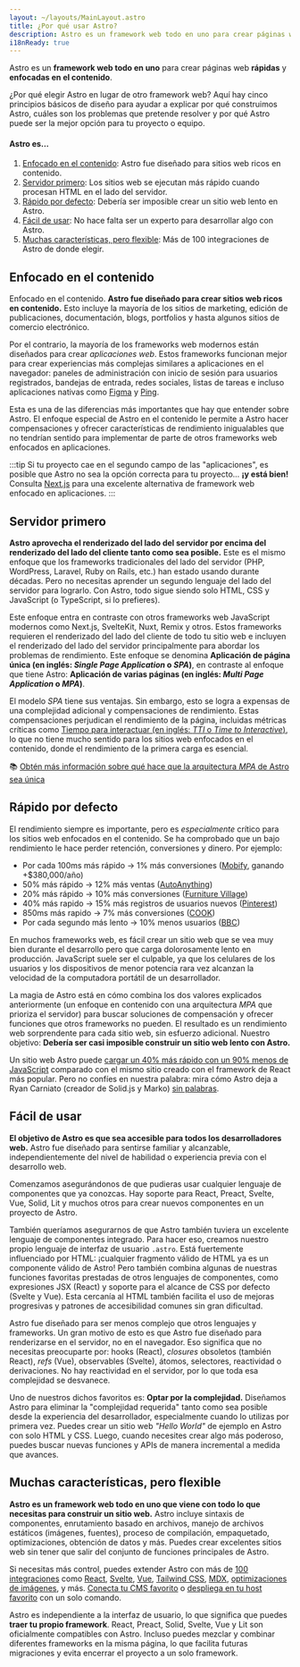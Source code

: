 ```yaml
---
layout: ~/layouts/MainLayout.astro
title: ¿Por qué usar Astro?
description: Astro es un framework web todo en uno para crear páginas web rápidas y enfocadas en el contenido. ¡Aprende más!
i18nReady: true
---
```


Astro es un **framework web todo en uno** para crear páginas web **rápidas** y **enfocadas en el contenido**.

¿Por qué elegir Astro en lugar de otro framework web? Aquí hay cinco principios básicos de diseño para ayudar a explicar por qué construimos Astro, cuáles son los problemas que pretende resolver y por qué Astro puede ser la mejor opción para tu proyecto o equipo.

#### Astro es...

1. [Enfocado en el contenido](#enfocado-en-el-contenido): Astro fue diseñado para sitios web ricos en contenido.
2. [Servidor primero](#server-first): Los sitios web se ejecutan más rápido cuando procesan HTML en el lado del servidor.
3. [Rápido por defecto](#rápido-por-defecto): Debería ser imposible crear un sitio web lento en Astro.
4. [Fácil de usar](#fácil-de-usar): No hace falta ser un experto para desarrollar algo con Astro.
5. [Muchas características, pero flexible](#muchas-características-pero-flexible): Más de 100 integraciones de Astro de donde elegir.

## Enfocado en el contenido

Enfocado en el contenido. **Astro fue diseñado para crear sitios web ricos en contenido.** Esto incluye la mayoría de los sitios de marketing, edición de publicaciones, documentación, blogs, portfolios y hasta algunos sitios de comercio electrónico.

Por el contrario, la mayoría de los frameworks web modernos están diseñados para crear *aplicaciones web*. Estos frameworks funcionan mejor para crear experiencias más complejas similares a aplicaciones en el navegador: paneles de administración con inicio de sesión para usuarios registrados, bandejas de entrada, redes sociales, listas de tareas e incluso aplicaciones nativas como [Figma](https://figma.com/) y [Ping](https://ping.gg/).

Esta es una de las diferencias más importantes que hay que entender sobre Astro. El enfoque especial de Astro en el contenido le permite a Astro hacer compensaciones y ofrecer características de rendimiento inigualables que no tendrían sentido para implementar de parte de otros frameworks web enfocados en aplicaciones.

:::tip
Si tu proyecto cae en el segundo campo de las "aplicaciones", es posible que Astro no sea la opción correcta para tu proyecto... **¡y está bien!** Consulta [Next.js](https://nextjs.org/) para una excelente alternativa de framework web enfocado en aplicaciones.
:::

## Servidor primero

**Astro aprovecha el renderizado del lado del servidor por encima del renderizado del lado del cliente tanto como sea posible.** Este es el mismo enfoque que los frameworks tradicionales del lado del servidor (PHP, WordPress, Laravel, Ruby on Rails, etc.) han estado usando durante décadas. Pero no necesitas aprender un segundo lenguaje del lado del servidor para lograrlo. Con Astro, todo sigue siendo solo HTML, CSS y JavaScript (o TypeScript, si lo prefieres).

Este enfoque entra en contraste con otros frameworks web JavaScript modernos como Next.js, SvelteKit, Nuxt, Remix y otros. Estos frameworks requieren el renderizado del lado del cliente de todo tu sitio web e incluyen el renderizado del lado del servidor principalmente para abordar los problemas de rendimiento. Este enfoque se denomina **Aplicación de página única (en inglés: _Single Page Application_ o _SPA_)**, en contraste al enfoque que tiene Astro: **Aplicación de varias páginas (en inglés: _Multi Page Application_ o _MPA_)**.

El modelo _SPA_ tiene sus ventajas. Sin embargo, esto se logra a expensas de una complejidad adicional y compensaciones de rendimiento. Estas compensaciones perjudican el rendimiento de la página, incluidas métricas críticas como [Tiempo para interactuar (en inglés: _TTI_ o _Time to Interactive_)](https://web.dev/interactive/), lo que no tiene mucho sentido para los sitios web enfocados en el contenido, donde el rendimiento de la primera carga es esencial.

📚 [Obtén más información sobre qué hace que la arquitectura _MPA_ de Astro sea única](/es/concepts/mpa-vs-spa/)

## Rápido por defecto

El rendimiento siempre es importante, pero es *especialmente* crítico para los sitios web enfocados en el contenido. Se ha comprobado que un bajo rendimiento le hace perder retención, conversiones y dinero. Por ejemplo:

- Por cada 100ms más rápido → 1% más conversiones ([Mobify](https://web.dev/why-speed-matters/), ganando +$380,000/año)
- 50% más rápido → 12% más ventas ([AutoAnything](https://www.digitalcommerce360.com/2010/08/19/web-accelerator-revs-conversion-and-sales-autoanything/))
- 20% más rápido → 10% más conversiones ([Furniture Village](https://www.thinkwithgoogle.com/intl/en-gb/marketing-strategies/app-and-mobile/furniture-village-and-greenlight-slash-page-load-times-boosting-user-experience/))
- 40% más rapido → 15% más registros de usuarios nuevos ([Pinterest](https://medium.com/pinterest-engineering/driving-user-growth-with-performance-improvements-cfc50dafadd7))
- 850ms más rapido → 7% más conversiones ([COOK](https://web.dev/why-speed-matters/))
- Por cada segundo más lento → 10% menos usuarios ([BBC](https://www.creativebloq.com/features/how-the-bbc-builds-websites-that-scale))

En muchos frameworks web, es fácil crear un sitio web que se vea muy bien durante el desarrollo pero que carga dolorosamente lento en producción. JavaScript suele ser el culpable, ya que los celulares de los usuarios y los dispositivos de menor potencia rara vez alcanzan la velocidad de la computadora portátil de un desarrollador.

La magia de Astro está en cómo combina los dos valores explicados anteriormente (un enfoque en contenido con una arquitectura _MPA_ que prioriza el servidor) para buscar soluciones de compensación y ofrecer funciones que otros frameworks no pueden. El resultado es un rendimiento web sorprendente para cada sitio web, sin esfuerzo adicional. Nuestro objetivo: **Debería ser casi imposible construir un sitio web lento con Astro.**

Un sitio web Astro puede [cargar un 40% más rápido con un 90% menos de JavaScript](https://twitter.com/t3dotgg/status/1437195415439360003) comparado con el mismo sitio creado con el framework de React más popular. Pero no confíes en nuestra palabra: mira cómo Astro deja a Ryan Carniato (creador de Solid.js y Marko) [sin palabras](https://youtu.be/2ZEMb_H-LYE?t=8163).

## Fácil de usar

**El objetivo de Astro es que sea accesible para todos los desarrolladores web.** Astro fue diseñado para sentirse familiar y alcanzable, independientemente del nivel de habilidad o experiencia previa con el desarrollo web.

Comenzamos asegurándonos de que pudieras usar cualquier lenguaje de componentes que ya conozcas. Hay soporte para React, Preact, Svelte, Vue, Solid, Lit y muchos otros para crear nuevos componentes en un proyecto de Astro.

También queríamos asegurarnos de que Astro también tuviera un excelente lenguaje de componentes integrado. Para hacer eso, creamos nuestro propio lenguaje de interfaz de usuario `.astro`. Está fuertemente influenciado por HTML: ¡cualquier fragmento válido de HTML ya es un componente válido de Astro! Pero también combina algunas de nuestras funciones favoritas prestadas de otros lenguajes de componentes, como expresiones JSX (React) y soporte para el alcance de CSS por defecto (Svelte y Vue). Esta cercanía al HTML también facilita el uso de mejoras progresivas y patrones de accesibilidad comunes sin gran dificultad.

Astro fue diseñado para ser menos complejo que otros lenguajes y frameworks. Un gran motivo de esto es que Astro fue diseñado para renderizarse en el servidor, no en el navegador. Eso significa que no necesitas preocuparte por: hooks (React), _closures_ obsoletos (también React), _refs_ (Vue), observables (Svelte), átomos, selectores, reactividad o derivaciones. No hay reactividad en el servidor, por lo que toda esa complejidad se desvanece.

Uno de nuestros dichos favoritos es: **Optar por la complejidad.** Diseñamos Astro para eliminar la "complejidad requerida" tanto como sea posible desde la experiencia del desarrollador, especialmente cuando lo utilizas por primera vez. Puedes crear un sitio web _"Hello World"_ de ejemplo en Astro con solo HTML y CSS. Luego, cuando necesites crear algo más poderoso, puedes buscar nuevas funciones y APIs de manera incremental a medida que avances.

## Muchas características, pero flexible

**Astro es un framework web todo en uno que viene con todo lo que necesitas para construir un sitio web.** Astro incluye sintaxis de componentes, enrutamiento basado en archivos, manejo de archivos estáticos (imágenes, fuentes), proceso de compilación, empaquetado, optimizaciones, obtención de datos y más. Puedes crear excelentes sitios web sin tener que salir del conjunto de funciones principales de Astro.

Si necesitas más control, puedes extender Astro con más de [100 integraciones](https://astro.build/integrations/) como [React](https://www.npmjs.com/package/@astrojs/react), [Svelte](https://www.npmjs.com/package/@astrojs/svelte), [Vue](https://www.npmjs.com/package/@astrojs/vue), [Tailwind CSS](https://www.npmjs.com/package/@astrojs/tailwind), [MDX](https://www.npmjs.com/package/@astrojs/mdx), [optimizaciones de imágenes](https://www.npmjs.com/package/@astrojs/image), y más. [Conecta tu CMS favorito](https://astro.build/integrations/) o [despliega en tu host favorito](/es/guides/deploy/) con un solo comando.

Astro es independiente a la interfaz de usuario, lo que significa que puedes **traer tu propio framework**. React, Preact, Solid, Svelte, Vue y Lit son oficialmente compatibles con Astro. Incluso puedes mezclar y combinar diferentes frameworks en la misma página, lo que facilita futuras migraciones y evita encerrar el proyecto a un solo framework.
